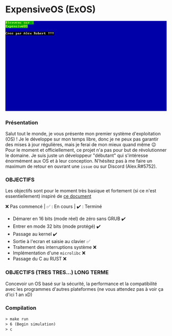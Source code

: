 # ExpensiveOS (ExOS)

![Etat actuel de l'os](/imgs/expensive_os.png)

### Présentation
Salut tout le monde, je vous présente mon premier système d'exploitation (OS) ! Je le développe sur mon temps libre, donc je ne peux pas garantir des mises à jour régulières, mais je ferai de mon mieux quand même :wink: Pour le moment et officiellement, ce projet n'a pas pour but de révolutionner le domaine. Je suis juste un développeur "débutant" qui s'intéresse énormément aux OS et à leur conception. N'hésitez pas à me faire un maximum de retour en ouvrant une `issue` ou sur Discord (Alex.R#5752).

### OBJECTIFS
Les objectifs sont pour le moment très basique et fortement (si ce n'est essentiellement) inspiré de [ce document](https://github.com/cfenollosa/os-tutorial)

:x: Pas commencé | :white_check_mark: : En cours | :heavy_check_mark: : Terminé
- Démarer en 16 bits (mode réel) de zéro sans GRUB :heavy_check_mark:
- Entrer en mode 32 bits (mode protégé) :heavy_check_mark:
- Passage au kernel :heavy_check_mark:
- Sortie à l'ecran et saisie au clavier :white_check_mark:
- Traitement des interruptions système :x:
- Implémentation d'une `microlibc` :x:
- Passage du C au RUST :x:

### OBJECTIFS (TRES TRES...) LONG TERME
Concevoir un OS basé sur la sécurité, la performance et la compatibilité avec les programmes d'autres plateformes (ne vous attendez pas à voir ça d'ici 1 an xD)

### Compilation
```shell
> make run
> 6 (Begin simulation)
> c
```
